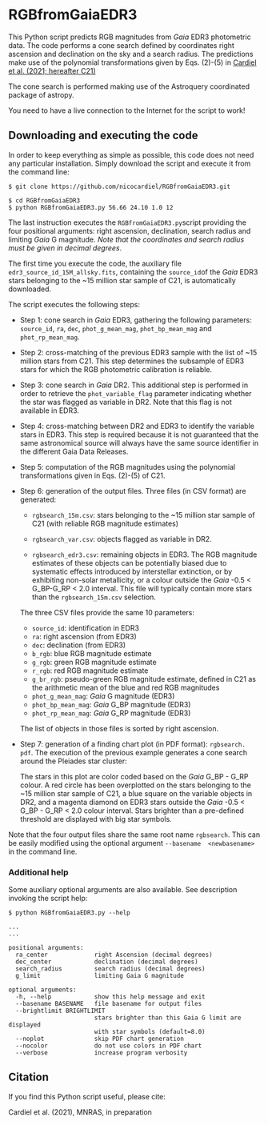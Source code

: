# RGBfromGaiaEDR3

This Python script predicts RGB magnitudes from *Gaia* EDR3 
photometric data. The code performs a cone search defined by coordinates 
right ascension and declination on the sky and a search radius. The 
predictions make use of the polynomial transformations given by Eqs. (2)-(5)
in [Cardiel et al. (2021; hereafter C21)](#1)

The cone search is performed making use of the Astroquery coordinated 
package of astropy. 

You need to have a live connection to the Internet for 
the script to work!

## Downloading and executing the code

In order to keep everything as simple as possible, this code does not need 
any particular installation. Simply download the script and execute it from 
the command line:

```buildoutcfg
$ git clone https://github.com/nicocardiel/RGBfromGaiaEDR3.git

$ cd RGBfromGaiaEDR3
$ python RGBfromGaiaEDR3.py 56.66 24.10 1.0 12
```
The last instruction executes the `RGBfromGaiaEDR3.py`script providing the 
four positional arguments: right ascension, declination, search radius and 
limiting *Gaia* G magnitude. *Note that the coordinates and search radius 
must be given in decimal degrees*.

The first time you execute the code, the auxiliary file 
`edr3_source_id_15M_allsky.fits`, containing the `source_id`of the *Gaia* 
EDR3 stars belonging to the ~15 million star sample of C21, is automatically 
downloaded. 

The script executes the following steps:

- Step 1: cone search in *Gaia* EDR3, gathering the following parameters: 
  `source_id`, `ra`, `dec`, `phot_g_mean_mag`, `phot_bp_mean_mag` and 
  `phot_rp_mean_mag`.
  
- Step 2: cross-matching of the previous EDR3 sample with the list of ~15 
  million stars from C21. This step determines the 
  subsample of EDR3 stars for which the RGB photometric calibration is 
  reliable.
  
- Step 3: cone search in *Gaia* DR2. This additional step is performed in 
  order to retrieve the `phot_variable_flag` parameter indicating whether 
  the star was flagged as variable in DR2. Note that this flag is not 
  available in EDR3.
  
- Step 4: cross-matching between DR2 and EDR3 to identify the variable 
  stars in EDR3. This step is required because it is not guaranteed that 
  the same astronomical source will always have the same source identifier 
  in the different Gaia Data Releases.
  
- Step 5: computation of the RGB magnitudes using the polynomial 
  transformations given in Eqs. (2)-(5) of C21.

- Step 6: generation of the output files. Three files (in CSV format) are 
  generated: 

    - `rgbsearch_15m.csv`: stars belonging to the ~15 million star sample 
      of C21 (with reliable RGB magnitude estimates)
      
    - `rgbsearch_var.csv`: objects flagged as variable in DR2.
    
    - `rgbsearch_edr3.csv`: remaining objects in EDR3. The RGB magnitude 
      estimates of these objects can be potentially biased due to 
      systematic effects introduced by interstellar extinction, or by 
      exhibiting non-solar metallicity, or a colour outside the *Gaia* -0.5 < 
      G_BP-G_RP < 2.0 interval. This file will typically contain more stars 
      than the `rgbsearch_15m.csv` selection.
      
  The three CSV files provide the same 10 parameters: 
  
    - `source_id`: identification in EDR3
    - `ra`: right ascension (from EDR3)
    - `dec`: declination (from EDR3)
    - `b_rgb`: blue RGB magnitude estimate
    - `g_rgb`: green RGB magnitude estimate
    - `r_rgb`: red RGB magnitude estimate
    - `g_br_rgb`: pseudo-green RGB magnitude estimate, defined in C21 as 
      the arithmetic mean of the blue and red RGB magnitudes
    - `phot_g_mean_mag`: *Gaia* G magnitude (EDR3)
    - `phot_bp_mean_mag`: *Gaia* G_BP magnitude (EDR3)
    - `phot_rp_mean_mag`: *Gaia* G_RP magnitude (EDR3)

  The list of objects in those files is sorted by right ascension.
    
- Step 7: generation of a finding chart plot (in PDF format): `rgbsearch.
  pdf`. The execution of the previous example generates a cone search around 
  the Pleiades star cluster:
  <!---
  ![Pleiades plot](http://nartex.fis.ucm.es/~ncl/rgbphot/gaia/pleiades.png)
  --->
  The stars in this plot are color coded based on the *Gaia* G_BP - G_RP 
  colour. A red circle has been overplotted on the stars belonging to 
  the ~15 million star sample of C21, a blue square on the variable 
  objects in DR2, and a magenta diamond on EDR3 stars outside the *Gaia* 
  -0.5 < G_BP - G_RP < 2.0 colour interval. 
  Stars brighter than a pre-defined threshold are displayed 
  with big star symbols. 

Note that the four output files share the same root name `rgbsearch`. This 
can be easily modified using the optional argument `--basename 
<newbasename>` in the command line.

### Additional help

Some auxiliary optional arguments are also available. See description 
invoking the script help:

```buildoutcfg
$ python RGBfromGaiaEDR3.py --help

...
...

positional arguments:
  ra_center             right Ascension (decimal degrees)
  dec_center            declination (decimal degrees)
  search_radius         search radius (decimal degrees)
  g_limit               limiting Gaia G magnitude

optional arguments:
  -h, --help            show this help message and exit
  --basename BASENAME   file basename for output files
  --brightlimit BRIGHTLIMIT
                        stars brighter than this Gaia G limit are displayed 
                        with star symbols (default=8.0)
  --noplot              skip PDF chart generation
  --nocolor             do not use colors in PDF chart
  --verbose             increase program verbosity
```

## Citation
If you find this Python script useful, please cite:

<a id="1">Cardiel et al. (2021)</a>, MNRAS, in preparation
